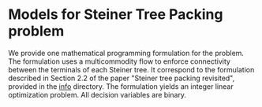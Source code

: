 # Models for Steiner Tree Packing problem

We provide one mathematical programming formulation for the problem.
The formulation uses a multicommodity flow to enforce connectivity
between the terminals of each Steiner tree. It correspond to the
formulation described in Section 2.2 of the paper "Steiner tree
packing revisited", provided in the [info](./info/) directory. The
formulation yields an integer linear optimization problem. All
decision variables are binary.
